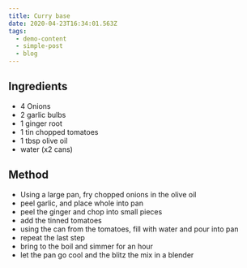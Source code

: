 ```yaml
---
title: Curry base
date: 2020-04-23T16:34:01.563Z
tags:
  - demo-content
  - simple-post
  - blog
---
```

## Ingredients

* 4 Onions
* 2 garlic bulbs
* 1 ginger root
* 1 tin chopped tomatoes
* 1 tbsp olive oil
* water (x2 cans)

## Method

* Using a large pan, fry chopped onions in the olive oil
* peel garlic, and place whole into pan
* peel the ginger and chop into small pieces
* add the tinned tomatoes
* using the can from the tomatoes, fill with water and pour into pan
* repeat the last step
* bring to the boil and simmer for an hour
* let the pan go cool and the blitz the mix in a blender